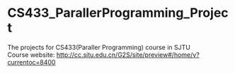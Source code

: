 # CS433_ParallerProgramming_Project
The projects for CS433(Paraller Programming) course in SJTU  
Course website: http://cc.sjtu.edu.cn/G2S/site/preview#/home/v?currentoc=8400  


